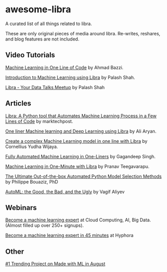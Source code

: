 # awesome-libra
A curated list of all things related to libra.

These are only original pieces of media around libra. Re-writes, reshares, and blog features are not included.

## Video Tutorials
[Machine Learning in One Line of Code](https://www.youtube.com/watch?v=N_T_ljj5vc4) by Ahmad Bazzi.

[Introduction to Machine Learning using Libra](https://www.youtube.com/watch?v=kQrIrm1XKc0&t=4s) by Palash Shah.

[Libra - Your Data Talks Meetup](https://www.youtube.com/watch?v=2149kjp97KI&t=407s) by Palash Shah

## Articles
[Libra: A Python tool that Automates Machine Learning Process in a Few Lines of Code](https://www.marktechpost.com/2020/07/28/libra-a-python-tool-that-automates-machine-learning-process-in-a-few-lines-of-code/) by marktechpost. 

[One liner Machine learning and Deep Learning using Libra](https://towardsdatascience.com/machine-learning-and-deep-learning-in-one-liner-using-libra-7eef4023618f) by Ali Aryan.

[Create a complex Machine Learning model in one line with Libra](https://towardsdatascience.com/create-a-complex-machine-learning-model-in-one-line-with-libra-a253e05d15a1) by Cornellius Yudha Wijaya.

[Fully Automated Machine Learning in One-Liners](https://medium.com/@gagan.2492/fully-automated-machine-learning-in-one-liners-5925ba994b48) by Gagandeep Singh.

[Machine Learning in One-Minute with Libra](https://medium.com/@pranavnt5/machine-learning-in-one-minute-with-libra-783dcd393f7f) by Pranav Teegavarapu.

[The Ultimate Out-of-the-box Automated Python Model Selection Methods](https://towardsdatascience.com/the-ultimate-out-of-the-box-automated-python-model-selection-methods-f2188472d2a) by Philippe Bouaziz, PhD

[AutoML: the Good, the Bad, and the Ugly](https://www.compris.xyz/post/automl) by Vagif Aliyev

## Webinars

[Become a machine learning expert](https://www.meetup.com/Cloud-Computing-AI-Big-Data-and-Machine-Learning/events/272040486/) at Cloud Computing, AI, Big Data. (Almost filled up over 250+ signups).

[Become a machine learning expert in 45 minutes](https://zmurl.com/hyphora-libra) at Hyphora

## Other

[#1 Trending Project on Made with ML in August](https://madewithml.com/projects/2122/libra/)


